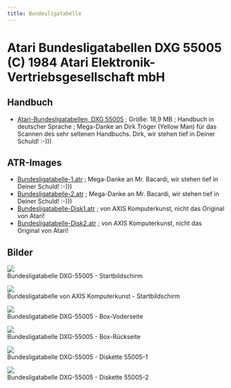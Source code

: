 ```yaml
---
title: Bundesligatabelle
---
```

# Atari Bundesligatabellen DXG 55005 (C) 1984 Atari Elektronik-Vertriebsgesellschaft mbH  
## Handbuch  
- [Atari-Bundesligatabellen, DXG 55005](attachments/Atari-Bundesligatabellen_DXG_55005.pdf) ; Größe: 18,9 MB ; Handbuch in deutscher Sprache ; Mega-Danke an Dirk Tröger (Yellow Man) für das Scannen des sehr seltenen Handbuchs. Dirk, wir stehen tief in Deiner Schuld! :-)))  
## ATR-Images  
- [Bundesligatabelle-1.atr](attachments/Bundesligatabelle-1.atr) ; Mega-Danke an Mr. Bacardi, wir stehen tief in Deiner Schuld! :-)))  
- [Bundesligatabelle-2.atr](attachments/Bundesligatabelle-2.atr) ; Mega-Danke an Mr. Bacardi, wir stehen tief in Deiner Schuld! :-)))  
- [Bundesligatabelle-Disk1.atr](attachments/Bundesligatabelle-Disk1.atr) ; von AXIS Komputerkunst, nicht das Original von Atari!  
- [Bundesligatabelle-Disk2.atr](attachments/Bundesligatabelle-Disk2.atr) ; von AXIS Komputerkunst, nicht das Original von Atari!  
## Bilder  
![](attachments/Start.jpg)  
Bundesligatabelle DXG-55005 - Startbildschirm  
  
![](attachments/Bundesligatabelle.jpg)  
Bundesligatabelle von AXIS Komputerkunst - Startbildschirm  
  
![](attachments/Bundesliga_Tabellen_a.jpg)  
Bundesligatabelle DXG-55005 - Box-Voderseite  
  
![](attachments/Bundesliga_Tabellen_b.jpg)  
Bundesligatabelle DXG-55005 - Box-Rückseite  
  
![](attachments/Diskette55005-1.jpg)  
Bundesligatabelle DXG-55005 - Diskette 55005-1  
  
![](attachments/Diskette55005-2.jpg)  
Bundesligatabelle DXG-55005 - Diskette 55005-2  
